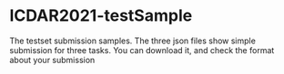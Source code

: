 # ICDAR2021-testSample
The testset submission samples.
The three json files show simple submission for three tasks. You can download it, and check the format about your submission

